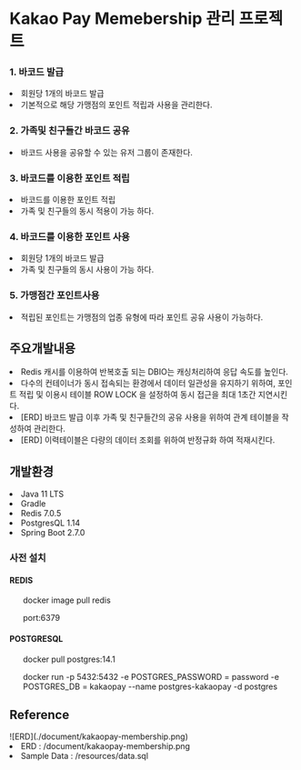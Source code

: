 <h1>Kakao Pay Memebership 관리 프로젝트</h1>

<h3>1. 바코드 발급</h3>
<li>회원당 1개의 바코드 발급</li>
<li>기본적으로 해당 가맹점의 포인트 적립과 사용을 관리한다.</li>

<h3>2. 가족및 친구들간 바코드 공유</h3>
<li>바코드 사용을 공유할 수 있는 유저 그룹이 존재한다.</li>

<h3>3. 바코드를 이용한 포인트 적립</h3>
<li>바코드를 이용한 포인트 적립</li>
<li>가족 및 친구들의 동시 적용이 가능 하다.</li>

<h3>4. 바코드를 이용한 포인트 사용</h3>
<li>회원당 1개의 바코드 발급</li>
<li>가족 및 친구들의 동시 사용이 가능 하다.</li>

<h3>5. 가맹점간 포인트사용</h3>
<li>적립된 포인트는 가맹점의 업종 유형에 따라 포인트 공유 사용이 가능하다.</li>

<h2>주요개발내용</h2>
<li>Redis 캐시를 이용하여 반복호출 되는 DBIO는 캐싱처리하여 응답 속도를 높인다.</li>
<li>다수의 컨테이너가 동시 접속되는 환경에서 데이터 일관성을 유지하기 위하여, 포인트 적립 및 이용시 테이블 ROW LOCK 을 설정하여 동시 접근을 최대 1초간 지연시킨다.</li> 
<li>[ERD] 바코드 발급 이후 가족 및 친구들간의 공유 사용을 위하여 관계 테이블을 작성하여 관리한다.</li>
<li>[ERD] 이력테이블은 다량의 데이터 조회를 위하여 반정규화 하여 적재시킨다.</li>

<h2>개발환경</h2>
<li>Java 11 LTS</li>
<li>Gradle</li>
<li>Redis 7.0.5</li>
<li>PostgresQL 1.14</li>
<li>Spring Boot 2.7.0</li>

<h3> 사전 설치 </h3>
<h4>REDIS</h4>
    <ol>docker image pull redis</ol>
    <ol>port:6379</ol>
    
<h4>POSTGRESQL</h4>
    <ol>docker pull postgres:14.1</ol>
    <ol>docker run -p 5432:5432 -e POSTGRES_PASSWORD = password
-e POSTGRES_DB = kakaopay --name postgres-kakaopay -d postgres</ol>

<h2>Reference</h2>
![ERD](./document/kakaopay-membership.png)
<li>ERD : /document/kakaopay-membership.png </li>
<li>Sample Data : /resources/data.sql </li>
